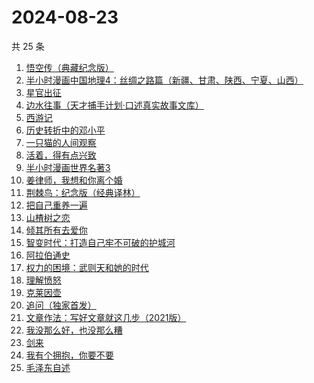 # 2024-08-23

共 25 条

<!-- BEGIN WEREAD -->
<!-- 最后更新时间 2024-08-23 16:18:03 +0800 -->
1. [悟空传（典藏纪念版）](https://weread.qq.com/web/bookDetail/e4d322205d19e7e4d8b740c)
1. [半小时漫画中国地理4：丝绸之路篇（新疆、甘肃、陕西、宁夏、山西）](https://weread.qq.com/web/bookDetail/a6532d40813ab921eg010bde)
1. [星官出征](https://weread.qq.com/web/bookDetail/93332730813ab8696g012956)
1. [边水往事（天才捕手计划·口述真实故事文库）](https://weread.qq.com/web/bookDetail/064326a0813ab779ag018bda)
1. [西游记](https://weread.qq.com/web/bookDetail/64032210721070a5640294f)
1. [历史转折中的邓小平](https://weread.qq.com/web/bookDetail/34c32ff0813ab91cdg019b06)
1. [一只猫的人间观察](https://weread.qq.com/web/bookDetail/22e32e90813ab8eacg012920)
1. [活着，得有点兴致](https://weread.qq.com/web/bookDetail/00932d207249dd110095168)
1. [半小时漫画世界名著3](https://weread.qq.com/web/bookDetail/d4a32840813ab777dg011f08)
1. [姜律师，我想和你离个婚](https://weread.qq.com/web/bookDetail/93632960813ab7c1eg013479)
1. [荆棘鸟：纪念版（经典译林）](https://weread.qq.com/web/bookDetail/be2323405e4805be27f7a7e)
1. [把自己重养一遍](https://weread.qq.com/web/bookDetail/c7132470813ab91ebg013e73)
1. [山楂树之恋](https://weread.qq.com/web/bookDetail/069321805b41ec06960d430)
1. [倾其所有去爱你](https://weread.qq.com/web/bookDetail/581328c0813ab91b0g012b29)
1. [智变时代：打造自己牢不可破的护城河](https://weread.qq.com/web/bookDetail/80132e20813ab9202g018ca2)
1. [阿拉伯通史](https://weread.qq.com/web/bookDetail/4ee32960813ab8ee8g012dec)
1. [权力的困境：武则天和她的时代](https://weread.qq.com/web/bookDetail/9a3324a0813ab8c43g011886)
1. [理解愤怒](https://weread.qq.com/web/bookDetail/40e32370813ab7047g013d30)
1. [克莱因壶](https://weread.qq.com/web/bookDetail/31e32cc071cad2bd31e0252)
1. [追问（独家首发）](https://weread.qq.com/web/bookDetail/e7b322705d0e04e7b85e068)
1. [文章作法：写好文章就这几步（2021版）](https://weread.qq.com/web/bookDetail/b9a324007289260ab9ad7cb)
1. [我没那么好，也没那么糟](https://weread.qq.com/web/bookDetail/1f632a80813ab8ed7g017040)
1. [剑来](https://weread.qq.com/web/bookDetail/8e5326b07153adcf8e53d42)
1. [我有个拥抱，你要不要](https://weread.qq.com/web/bookDetail/f4532c70813ab8df3g0130ad)
1. [毛泽东自述](https://weread.qq.com/web/bookDetail/4de325a0813ab7379g0121da)
<!-- END WEREAD -->